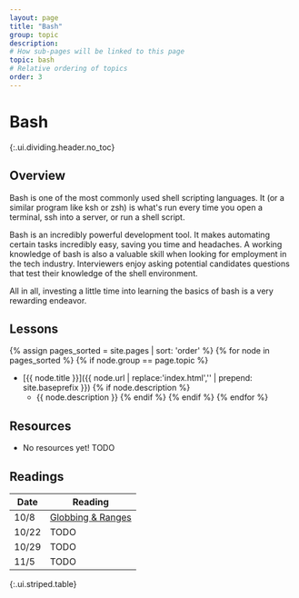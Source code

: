 ```yaml
---
layout: page
title: "Bash"
group: topic
description:
# How sub-pages will be linked to this page
topic: bash
# Relative ordering of topics
order: 3
---
```



# Bash
{:.ui.dividing.header.no_toc}

## Overview

Bash is one of the most commonly used shell scripting languages. It (or a
similar program like ksh or zsh) is what's run every time you open a terminal,
ssh into a server, or run a shell script.

Bash is an incredibly powerful development tool. It makes automating certain
tasks incredibly easy, saving you time and headaches. A working knowledge of
bash is also a valuable skill when looking for employment in the tech industry.
Interviewers enjoy asking potential candidates questions that test their
knowledge of the shell environment.

All in all, investing a little time into learning the basics of bash is a very
rewarding endeavor.

## Lessons

{% assign pages_sorted = site.pages | sort: 'order' %}
{% for node in pages_sorted %}
{% if node.group == page.topic %}
- [{{ node.title }}]({{ node.url | replace:'index.html','' | prepend: site.baseprefix }})
{% if node.description %}
    - {{ node.description }}
{% endif %}
{% endif %}
{% endfor %}

## Resources

- No resources yet! TODO

## Readings

| Date  | Reading |
| ----  | ------- |
| 10/8  | [Globbing & Ranges][globbing] |
| 10/22 | TODO    |
| 10/29 | TODO    |
| 11/5  | TODO    |
{:.ui.striped.table}

[globbing]: globbing-ranges/
